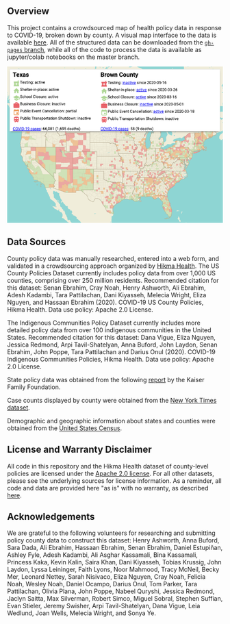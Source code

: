 
Overview
--------

This project contains a crowdsourced map of health policy data in response to COVID-19, broken down by county. A visual map interface to the data is available [here](https://hikmahealth.github.io/covid19countymap). All of the structured data can be downloaded from the [`gh-pages` branch](https://github.com/hikmahealth/covid19countymap/tree/gh-pages), while all of the code to process the data is available as jupyter/colab notebooks on the master branch.

[![Map Screenshot](UScountymap.png)](https://hikmahealth.github.io/covid19countymap)

Data Sources
-------
County policy data was manually researched, entered into a web form, and validated in a crowdsourcing approach organized by [Hikma Health](https://www.hikmahealth.org/). The US County Policies Dataset currently includes policy data from over 1,000 US counties, comprising over 250 million residents. Recommended citation for this dataset: Senan Ebrahim, Cray Noah, Henry Ashworth, Ali Ebrahim, Adesh Kadambi, Tara Pattilachan, Dani Kiyasseh, Melecia Wright, Eliza Nguyen, and Hassaan Ebrahim (2020). COVID-19 US County Policies, Hikma Health. Data use policy: Apache 2.0 License.

The Indigenous Communities Policy Dataset currently includes more detailed policy data from over 100 indigenous communities in the United States. Recommended citation for this dataset: Dana Vigue, Eliza Nguyen, Jessica Redmond, Arpi Tavil-Shatelyan, Anna Buford, John Laydon, Senan Ebrahim, John Poppe, Tara Pattilachan and Darius Onul (2020). COVID-19 Indigenous Communities Policies, Hikma Health. Data use policy: Apache 2.0 License.

State policy data was obtained from the following [report](https://www.kff.org/health-costs/issue-brief/state-data-and-policy-actions-to-address-coronavirus/#policyactions) by the Kaiser Family Foundation.

Case counts displayed by county were obtained from the [New York Times dataset](https://www.nytimes.com/interactive/2020/us/coronavirus-us-cases.html).

Demographic and geographic information about  states and counties were obtained from the [United States Census](https://www.census.gov/).

License and Warranty Disclaimer
-------

All code in this repository and the Hikma Health dataset of county-level policies are licensed under the [Apache 2.0 license](https://github.com/hikmahealth/covid19countymap/blob/master/LICENSE). For all other datasets, please see the underlying sources for license information. As a reminder, all code and data are provided here "as is" with no warranty, as described [here](https://github.com/hikmahealth/covid19countymap/blob/master/WARRANTY).

Acknowledgements
-------
We are grateful to the following volunteers for researching and submitting policy county data to construct this dataset: Henry Ashworth, Anna Buford, Sara Dada, Ali Ebrahim, Hassaan Ebrahim, Senan Ebrahim, Daniel Estupiñan, Ashley Fyle, Adesh Kadambi, Ali Asghar Kassamali, Bina Kassamali, Princess Kaka, Kevin Kalin, Saira Khan, Dani Kiyasseh, Tobias Krussig, John Laydon, Lyssa Leininger, Faith Lyons, Noor Mahmood, Tracy McNeil, Becky Mer, Leonard Nettey, Sarah Nisivaco, Eliza Nguyen, Cray Noah, Felicia Noah, Wesley Noah, Daniel Ocampo, Darius Onul, Tom Parker, Tara Pattilachan, Olivia Plana, John Poppe, Nabeel Quryshi, Jessica Redmond, Jaclyn Saitta, Max Silverman, Robert Simco, Miguel Sobral, Stephen Suffian, Evan Stieler, Jeremy Swisher, Arpi Tavil-Shatelyan, Dana Vigue, Leia Wedlund, Joan Wells, Melecia Wright, and Sonya Ye.
